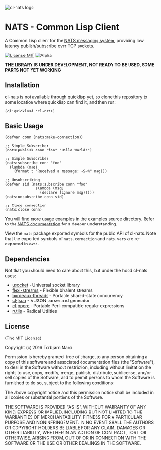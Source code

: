 
![cl-nats logo](https://github.com/tormaroe/cl-nats/blob/master/images/cl-nats-logo.png)

# NATS - Common Lisp Client

A Common Lisp client for the [NATS messaging system](https://nats.io/), providing low latency publish/subscribe over TCP sockets.

[![License MIT](https://img.shields.io/npm/l/express.svg)](http://opensource.org/licenses/MIT) ![Alpha](https://img.shields.io/badge/project%20state-alpha-red.svg)

**THE LIBRARY IS UNDER DEVELOPMENT, NOT READY TO BE USED, SOME PARTS NOT YET WORKING**

## Installation

cl-nats is not available through quicklisp yet, so clone this repository to some location where quicklisp can find it, and then run:

    (ql:quickload :cl-nats)

## Basic Usage

    (defvar conn (nats:make-connection))

    ;; Simple Subscriber
    (nats:publish conn "foo" "Hello World!")

    ;; Simple Subscriber
    (nats:subscribe conn "foo"
      (lambda (msg)
        (format t "Received a message: ~S~%" msg)))

    ;; Unsubscribing
    (defvar sid (nats:subscribe conn "foo"
                  (lambda (msg)
                    (declare (ignore msg)))))
    (nats:unsubscribe conn sid)

    ;; Close connection
    (nats:close conn)

You will find more usage examples in the examples source directory. Refer to the [NATS documentation](http://nats.io/documentation/) for a deeper understanding.

View the `nats` package exported symbols for the public API of cl-nats. Note that the exported symbols of `nats.connection` and `nats.vars` are re-exported in `nats`.

## Dependencies

Not that you should need to care about this, but under the hood cl-nats uses:

* [usocket](https://common-lisp.net/project/usocket/) - Universal socket library
* [flexi-streams](http://weitz.de/flexi-streams/) - Flexible bivalent streams
* [bordeaux-threads](https://common-lisp.net/project/bordeaux-threads/) - Portable shared-state concurrency
* [cl-json](https://common-lisp.net/project/cl-json/) - A JSON parser and generator
* [cl-ppcre](http://weitz.de/cl-ppcre/) - Portable Perl-compatible regular expressions
* [rutils](https://github.com/vseloved/rutils) - Radical Utilities

## License

(The MIT License)

Copyright (c) 2016 Torbjørn Marø

Permission is hereby granted, free of charge, to any person obtaining a copy of this software and associated documentation files (the "Software"), to deal in the Software without restriction, including without limitation the rights to use, copy, modify, merge, publish, distribute, sublicense, and/or sell copies of the Software, and to permit persons to whom the Software is furnished to do so, subject to the following conditions:

The above copyright notice and this permission notice shall be included in all copies or substantial portions of the Software.

THE SOFTWARE IS PROVIDED "AS IS", WITHOUT WARRANTY OF ANY KIND, EXPRESS OR IMPLIED, INCLUDING BUT NOT LIMITED TO THE WARRANTIES OF MERCHANTABILITY, FITNESS FOR A PARTICULAR PURPOSE AND NONINFRINGEMENT. IN NO EVENT SHALL THE AUTHORS OR COPYRIGHT HOLDERS BE LIABLE FOR ANY CLAIM, DAMAGES OR OTHER LIABILITY, WHETHER IN AN ACTION OF CONTRACT, TORT OR OTHERWISE, ARISING FROM, OUT OF OR IN CONNECTION WITH THE SOFTWARE OR THE USE OR OTHER DEALINGS IN THE SOFTWARE.